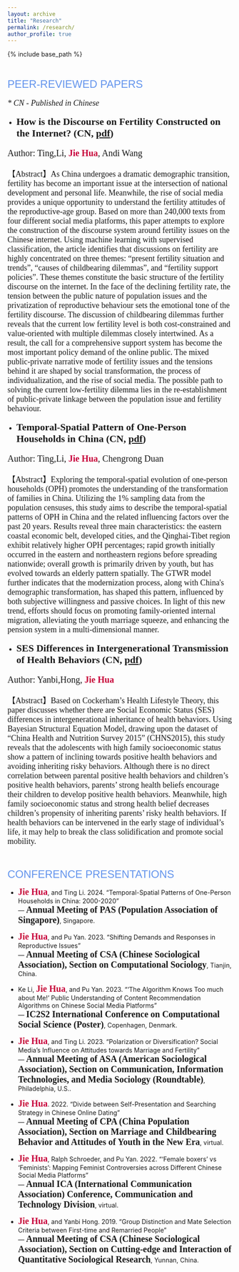 ```yaml
---
layout: archive
title: "Research"
permalink: /research/
author_profile: true
---
```


{% include base_path %}

<br>

<span style="font-family: Aptos, sans-serif; font-size: 24px; color: #6495ED;">PEER-REVIEWED PAPERS</span>
<p style="font-family: Calibri; font-size: 18px; font-style: italic;">* CN - Published in Chinese</p>

<!--3rd -->
<ul style="list-style-type: disc; padding-left: 20px;">
  <li><span style="font-family: Calibri; font-size: 22px; font-weight: bold;">How is the Discourse on Fertility Constructed on the Internet? (CN, <a href="https://github.com/jiehua-css/jiehua-css.github.io/blob/master/assets/%E4%B8%AD%E5%9B%BD%E5%8D%95%E4%BA%BA%E6%88%B7%E5%88%86%E5%B8%83%E6%A0%BC%E5%B1%80%E6%97%B6%E7%A9%BA%E6%BC%94%E5%8F%98%E7%9A%84%E4%B8%89%E5%A4%A7%E7%89%B9%E5%BE%81%E5%8F%8A%E5%85%B6%E5%BD%B1%E5%93%8D%E5%9B%A0%E7%B4%A0_%E6%9D%8E%E5%A9%B7.pdf" target="_blank">pdf</a>)</span></li>
</ul>
<p style="font-family: Calibri; font-size: 20px;">Author: Ting,Li, <b style="color: #C70039;">Jie Hua</b>, Andi Wang</p>

<p style="font-family: 'Times New Roman'; font-size: 18px;">
【Abstract】As China undergoes a dramatic demographic transition, fertility has become an important issue at the intersection of national development and personal life. Meanwhile, the rise of social media provides a unique opportunity to understand the fertility attitudes of the reproductive-age group. Based on more than 240,000 texts from four different social media platforms, this paper attempts to explore the construction of the discourse system around fertility issues on the Chinese internet. Using machine learning with supervised classification, the article identifies that discussions on fertility are highly concentrated on three themes: “present fertility situation and trends”, “causes of childbearing dilemmas”, and “fertility support policies”. These themes constitute the basic structure of the fertility discourse on the internet. In the face of the declining fertility rate, the tension between the public nature of population issues and the privatization of reproductive behaviour sets the emotional tone of the fertility discourse. The discussion of childbearing dilemmas further reveals that the current low fertility level is both cost-constrained and value-oriented with multiple dilemmas closely intertwined. As a result, the call for a comprehensive support system has become the most important policy demand of the online public. The mixed public-private narrative mode of fertility issues and the tensions behind it are shaped by social transformation, the process of individualization, and the rise of social media. The possible path to solving the current low-fertility dilemma lies in the re-establishment of public-private linkage between the population issue and fertility behaviour.
</p>


<!--2nd -->
<ul style="list-style-type: disc; padding-left: 20px;">
  <li><span style="font-family: Calibri; font-size: 22px; font-weight: bold;">Temporal-Spatial Pattern of One-Person Households in China (CN, <a href="https://github.com/jiehua-css/jiehua-css.github.io/raw/master/assets/%E4%B8%AD%E5%9B%BD%E4%BA%92%E8%81%94%E7%BD%91%E7%94%9F%E8%82%B2%E8%AE%AE%E9%A2%98%E4%BD%95%E4%BB%A5%E6%9E%84%E5%BB%BA_%E6%9D%8E%E5%A9%B7.pdf" target="_blank">pdf</a>)</span></li>
</ul>
<p style="font-family: Calibri; font-size: 20px;">Author: Ting,Li, <b style="color: #C70039;">Jie Hua</b>, Chengrong Duan</p>

<p style="font-family: 'Times New Roman'; font-size: 18px;">
【Abstract】Exploring the temporal-spatial evolution of one-person households (OPH) promotes the understanding of the transformation of families in China. Utilizing the 1% sampling data from the population censuses, this study aims to describe the temporal-spatial patterns of OPH in China and the related influencing factors over the past 20 years. Results reveal three main characteristics: the eastern coastal economic belt, developed cities, and the Qinghai-Tibet region exhibit relatively higher OPH percentages; rapid growth initially occurred in the eastern and northeastern regions before spreading nationwide; overall growth is primarily driven by youth, but has evolved towards an elderly pattern spatially. The GTWR model further indicates that the modernization process, along with China's demographic transformation, has shaped this pattern, influenced by both subjective willingness and passive choices. In light of this new trend, efforts should focus on promoting family-oriented internal migration, alleviating the youth marriage squeeze, and enhancing the pension system in a multi-dimensional manner.
</p>


<!--1st -->
<ul style="list-style-type: disc; padding-left: 20px;">
  <li><span style="font-family: Calibri; font-size: 22px; font-weight: bold;">SES Differences in Intergenerational Transmission of Health Behaviors (CN, <a href="https://github.com/jiehua-css/jiehua-css.github.io/raw/master/assets/%E5%81%A5%E5%BA%B7%E8%A1%8C%E4%B8%BA%E4%BB%A3%E9%99%85%E4%BC%A0%E9%80%92%E6%A8%A1%E5%BC%8F%E7%9A%84%E7%A4%BE%E4%BC%9A...CHNS2015%E7%9A%84%E5%AE%9E%E8%AF%81%E7%A0%94%E7%A9%B6_%E6%B4%AA%E5%B2%A9%E7%92%A7.pdf" target="_blank">pdf</a>)</span></li>
</ul>
<p style="font-family: Calibri; font-size: 20px;">Author: Yanbi,Hong, <b style="color: #C70039;">Jie Hua</b></p>

<p style="font-family: 'Times New Roman'; font-size: 18px;">
【Abstract】Based on Cockerham’s Health Lifestyle Theory, this paper discusses whether there are Social Economic Status (SES) differences in intergenerational inheritance of health behaviors. Using Bayesian Structural Equation Model, drawing upon the dataset of “China Health and Nutrition Survey 2015” (CHNS2015), this study reveals that the adolescents with high family socioeconomic status show a pattern of inclining towards positive health behaviors and avoiding inheriting risky behaviors. Although there is no direct correlation between parental positive health behaviors and children’s positive health behaviors, parents’ strong health beliefs encourage their children to develop positive health behaviors. Meanwhile, high family socioeconomic status and strong health belief decreases children’s propensity of inheriting parents’ risky health behaviors. If health behaviors can be intervened in the early stage of individual’s life, it may help to break the class solidification and promote social mobility.
</p>

<br>

<span style="font-family: Aptos, sans-serif; font-size: 24px; color: #6495ED;">CONFERENCE PRESENTATIONS</span>


- <b style="color: #C70039; font-family: Calibri; font-size: 20px;">Jie Hua</b>, and Ting Li. 2024. “Temporal-Spatial Patterns of One-Person Households in China: 2000-2020”  
— <b style="font-family: Calibri; font-size: 20px;">Annual Meeting of PAS (Population Association of Singapore)</b>, Singapore.

- <b style="color: #C70039; font-family: Calibri; font-size: 20px;">Jie Hua</b>, and Pu Yan. 2023. “Shifting Demands and Responses in Reproductive Issues”  
— <b style="font-family: Calibri; font-size: 20px;">Annual Meeting of CSA (Chinese Sociological Association), Section on Computational Sociology</b>, Tianjin, China.

- Ke Li, <b style="color: #C70039; font-family: Calibri; font-size: 20px;">Jie Hua</b>, and Pu Yan. 2023. “‘The Algorithm Knows Too much about Me!’ Public Understanding of Content Recommendation Algorithms on Chinese Social Media Platforms”  
— <b style="font-family: Calibri; font-size: 20px;">IC2S2 International Conference on Computational Social Science (Poster)</b>, Copenhagen, Denmark.

- <b style="color: #C70039; font-family: Calibri; font-size: 20px;">Jie Hua</b>, and Ting Li. 2023. “Polarization or Diversification? Social Media’s Influence on Attitudes towards Marriage and Fertility”  
— <b style="font-family: Calibri; font-size: 20px;">Annual Meeting of ASA (American Sociological Association), Section on Communication, Information Technologies, and Media Sociology (Roundtable)</b>, Philadelphia, U.S..

- <b style="color: #C70039; font-family: Calibri; font-size: 20px;">Jie Hua</b>. 2022. “Divide between Self-Presentation and Searching Strategy in Chinese Online Dating”  
— <b style="font-family: Calibri; font-size: 20px;">Annual Meeting of CPA (China Population Association), Section on Marriage and Childbearing Behavior and Attitudes of Youth in the New Era</b>, virtual.

- <b style="color: #C70039; font-family: Calibri; font-size: 20px;">Jie Hua</b>, Ralph Schroeder, and Pu Yan. 2022. “‘Female boxers’ vs ‘Feminists’: Mapping Feminist Controversies across Different Chinese Social Media Platforms”  
— <b style="font-family: Calibri; font-size: 20px;">Annual ICA (International Communication Association) Conference, Communication and Technology Division</b>, virtual.

- <b style="color: #C70039; font-family: Calibri; font-size: 20px;">Jie Hua</b>, and Yanbi Hong. 2019. “Group Distinction and Mate Selection Criteria between First-time and Remarried People”  
— <b style="font-family: Calibri; font-size: 20px;"> Annual Meeting of CSA (Chinese Sociological Association), Section on Cutting-edge and Interaction of Quantitative Sociological Research</b>, Yunnan, China.

